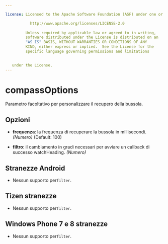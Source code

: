 ```yaml
---

license: Licensed to the Apache Software Foundation (ASF) under one or more contributor license agreements. See the NOTICE file distributed with this work for additional information regarding copyright ownership. The ASF licenses this file to you under the Apache License, Version 2.0 (the "License"); you may not use this file except in compliance with the License. You may obtain a copy of the License at

           http://www.apache.org/licenses/LICENSE-2.0
    
         Unless required by applicable law or agreed to in writing,
         software distributed under the License is distributed on an
         "AS IS" BASIS, WITHOUT WARRANTIES OR CONDITIONS OF ANY
         KIND, either express or implied.  See the License for the
         specific language governing permissions and limitations
    

   under the License.
---
```


# compassOptions

Parametro facoltativo per personalizzare il recupero della bussola.

## Opzioni

*   **frequenza**: la frequenza di recuperare la bussola in millisecondi. *(Numero)* (Default: 100)

*   **filtro**: il cambiamento in gradi necessari per avviare un callback di successo watchHeading. *(Numero)*

## Stranezze Android

*   Nessun supporto per`filter`.

## Tizen stranezze

*   Nessun supporto per`filter`.

## Windows Phone 7 e 8 stranezze

*   Nessun supporto per`filter`.